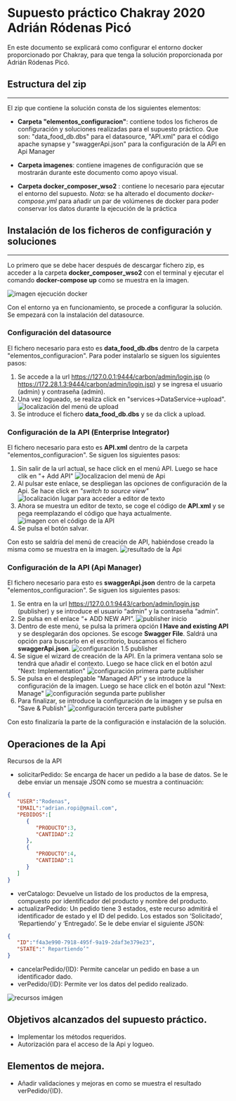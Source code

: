 # Supuesto práctico Chakray 2020 Adrián Ródenas Picó
En este documento se explicará como configurar el entorno docker proporcionado por Chakray, para que tenga la solución proporcionada por Adrián Ródenas Picó.

## Estructura del zip
---
El zip que contiene la solución consta de los siguientes elementos:
- **Carpeta "elementos_configuracion"**: contiene todos los ficheros de configuración y soluciones realizadas para el supuesto práctico. Que son: "data_food_db.dbs" para el datasource, "API.xml" para el código apache synapse y "swaggerApi.json" para la configuración de la API en Api Manager

- **Carpeta imagenes**: contiene imagenes de configuración que se mostrarán durante este documento como apoyo visual.
- **Carpeta docker_composer_wso2** : contiene lo necesario para ejecutar el entorno del supuesto. *Nota:* se ha alterado el documento *docker-compose.yml* para añadir un par de volúmenes de docker para poder conservar los datos durante la ejecución de la práctica

## Instalación de los ficheros de configuración y soluciones
---
Lo primero que se debe hacer después de descargar fichero zip,
es acceder a la carpeta **docker_composer_wso2** con el terminal y ejecutar el comando **docker-compose up** como se muestra en la imagen.

![imagen ejecución docker](/imagenes/dockerEjecucion.JPG)

Con el entorno ya en funcionamiento, se procede a configurar la solución. Se empezará con la instalación del datasource.

### Configuración del datasource

El fichero necesario para esto es **data_food_db.dbs** dentro de la carpeta "elementos_configuracion". Para poder instalarlo se siguen los siguientes pasos:

1. Se accede a la url https://127.0.0.1:9444/carbon/admin/login.jsp (o https://172.28.1.3:9444/carbon/admin/login.jsp) y se ingresa el usuario (admin) y contraseña (admin).
2. Una vez logueado, se realiza click en "services->DataService->upload". ![localización del menú de upload](/imagenes/menuIntroducirDatasource.JPG)
3. Se introduce el fichero **data_food_db.dbs** y se da click a upload.

### Configuración de la API (Enterprise Integrator)

El fichero necesario para esto es **API.xml** dentro de la carpeta "elementos_configuracion". Se siguen los siguientes pasos:
1. Sin salir de la url actual, se hace click en el menú API. Luego se hace clik en "+ Add API" ![localizacion del menú de Api](/imagenes/menuApi.JPG)
2. Al pulsar este enlace, se despliegan las opciones de configuración de la Api. Se hace click en *"switch to source view"* ![localización lugar para acceder a editor de texto](/imagenes/insertarApi.JPG)
3. Ahora se muestra un editor de texto, se coge el código de **API.xml** y se pega reemplazando el código que haya actualmente.![imagen con el código de la API](/imagenes/codigoApi.JPG)
4. Se pulsa el botón salvar. 

Con esto se saldría del menú de creación de API, habiéndose creado la misma como se muestra en la imagen.
![resultado de la Api](/imagenes/resultadoApi.JPG)

### Configuración de la API (Api Manager)

El fichero necesario para esto es **swaggerApi.json** dentro de la carpeta "elementos_configuracion". Se siguen los siguientes pasos:

1.	Se entra en la url https://127.0.0.1:9443/carbon/admin/login.jsp (publisher) y se introduce el usuario “admin” y la contraseña “admin”.
2.	Se pulsa en el enlace “+ ADD NEW API”. ![publisher inicio](/imagenes/publisherAddApi.JPG)
3. Dentro de este menú, se pulsa la primera opción **I Have and existing API** y se desplegarán dos opciones. Se escoge **Swagger File**. Saldrá una opción para buscarlo en el escritorio, buscamos el fichero **swaggerApi.json**.
![configuración 1.5 publisher](/imagenes/apiSwagger.jpg)
4. Se sigue el wizard de creación de la API. En la primera ventana solo se tendrá que añadir el contexto. Luego se hace click en el botón azul "Next: Implementation" ![configuración primera parte publisher](/imagenes/contextoApi.JPG)
5. Se pulsa en el desplegable "Managed API" y se introduce la configuración de la imagen. Luego se hace click en el botón azul "Next: Manage" ![configuración segunda parte publisher](/imagenes/datosApi.png)
6. Para finalizar, se introduce la configuración de la imagen y se pulsa en "Save & Publish" ![configuración tercera parte publisher](/imagenes/finalizarApi.png)

Con esto finalizaría la parte de la configuración e instalación de la solución.

## Operaciones de la Api
Recursos de la API
- solicitarPedido: Se encarga de hacer un pedido a la base de datos. Se le debe enviar un mensaje JSON como se muestra a continuación:
```JSON
{
   "USER":"Rodenas",
   "EMAIL":"adrian.ropi@gmail.com",
   "PEDIDOS":[
      {
         "PRODUCTO":3,
         "CANTIDAD":2
      },
      {
         "PRODUCTO":4,
         "CANTIDAD":1
      }
   ]
}
```
- verCatalogo: Devuelve un listado de los productos de la empresa, compuesto por identificador del producto y nombre del producto.
- actualizarPedido: Un pedido tiene 3 estados, este recurso admitirá el identificador de estado y el ID del pedido. Los estados son ‘Solicitado’, ‘Repartiendo’ y ‘Entregado’. Se le debe enviar el siguiente JSON:
```JSON
{
   "ID":"f4a3e990-7918-495f-9a19-2daf3e379e23",
   "STATE":" Repartiendo’"
}
```
- cancelarPedido/{ID}: Permite cancelar un pedido en base a un identificador dado.
- verPedido/{ID}: Permite ver los datos del pedido realizado.

![recursos imágen](/imagenes/recursos.png)


## Objetivos alcanzados del supuesto práctico.
- Implementar los métodos requeridos.
- Autorización para el acceso de la Api y logueo.

## Elementos de mejora.
- Añadir validaciones y mejoras en como se muestra el resultado verPedido/{ID}.

